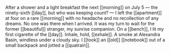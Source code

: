 After a shower and a light breakfast the next [[morning]] on July 5 — the ninety-sixth [[day]], but who was keeping count? — I left the [[apartment]] at four on a rare [[morning]] with no headache and no recollection of any dreams. No one was there when I arrived. It was my turn to wait for the former [[beautiful]] stranger, my sunrise companion. On a [[bench]], I lit my first cigarette of the [[day]]. Inhale, hold, [[exhale]]. A smoke at Alexandra Basin, windless under a cloudy sky. I [[took]] an [[old]] [[notebook]] out of a small backpack and jotted a [[quatrain]].